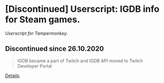 # [Discontinued] Userscript: IGDB info for Steam games.
*Userscript for Tampermonkey.*

## Discontinued since 26.10.2020
> IGDB became a part of Twitch and IGDB API moved to Twitch Developer Portal

[Details](https://medium.com/igdb/igdb-api-v4-is-coming-6ba97874edbc).
